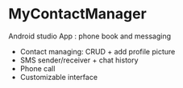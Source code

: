 # MyContactManager
Android studio App : phone book and messaging

- Contact managing: CRUD + add profile picture
- SMS sender/receiver + chat history
- Phone call
- Customizable interface
